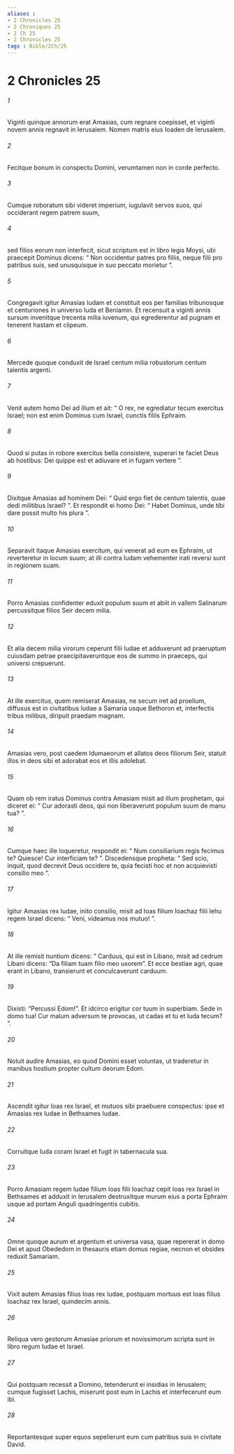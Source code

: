 ```yaml
---
aliases : 
- 2 Chronicles 25
- 2 Chroniques 25
- 2 Ch 25
- 2 Chronicles 25
tags : Bible/2Ch/25
---
```


# 2 Chronicles 25

###### 1
Viginti quinque annorum erat Amasias, cum regnare coepisset, et viginti novem annis regnavit in Ierusalem. Nomen matris eius Ioaden de Ierusalem. 
###### 2
Fecitque bonum in conspectu Domini, verumtamen non in corde perfecto. 
###### 3
Cumque roboratum sibi videret imperium, iugulavit servos suos, qui occiderant regem patrem suum, 
###### 4
sed filios eorum non interfecit, sicut scriptum est in libro legis Moysi, ubi praecepit Dominus dicens: “ Non occidentur patres pro filiis, neque filii pro patribus suis, sed unusquisque in suo peccato morietur ”.
###### 5
Congregavit igitur Amasias Iudam et constituit eos per familias tribunosque et centuriones in universo Iuda et Beniamin. Et recensuit a viginti annis sursum invenitque trecenta milia iuvenum, qui egrederentur ad pugnam et tenerent hastam et clipeum. 
###### 6
Mercede quoque conduxit de Israel centum milia robustorum centum talentis argenti.
###### 7
Venit autem homo Dei ad illum et ait: “ O rex, ne egrediatur tecum exercitus Israel; non est enim Dominus cum Israel, cunctis filiis Ephraim. 
###### 8
Quod si putas in robore exercitus bella consistere, superari te faciet Deus ab hostibus: Dei quippe est et adiuvare et in fugam vertere ”. 
###### 9
Dixitque Amasias ad hominem Dei: “ Quid ergo fiet de centum talentis, quae dedi militibus Israel? ”. Et respondit ei homo Dei: “ Habet Dominus, unde tibi dare possit multo his plura ”. 
###### 10
Separavit itaque Amasias exercitum, qui venerat ad eum ex Ephraim, ut reverteretur in locum suum; at illi contra Iudam vehementer irati reversi sunt in regionem suam.
###### 11
Porro Amasias confidenter eduxit populum suum et abiit in vallem Salinarum percussitque filios Seir decem milia. 
###### 12
Et alia decem milia virorum ceperunt filii Iudae et adduxerunt ad praeruptum cuiusdam petrae praecipitaveruntque eos de summo in praeceps, qui universi crepuerunt. 
###### 13
At ille exercitus, quem remiserat Amasias, ne secum iret ad proelium, diffusus est in civitatibus Iudae a Samaria usque Bethoron et, interfectis tribus milibus, diripuit praedam magnam.
###### 14
Amasias vero, post caedem Idumaeorum et allatos deos filiorum Seir, statuit illos in deos sibi et adorabat eos et illis adolebat. 
###### 15
Quam ob rem iratus Dominus contra Amasiam misit ad illum prophetam, qui diceret ei: “ Cur adorasti deos, qui non liberaverunt populum suum de manu tua? ”. 
###### 16
Cumque haec ille loqueretur, respondit ei: “ Num consiliarium regis fecimus te? Quiesce! Cur interficiam te? ”. Discedensque propheta: “ Sed scio, inquit, quod decrevit Deus occidere te, quia fecisti hoc et non acquievisti consilio meo ”.
###### 17
Igitur Amasias rex Iudae, inito consilio, misit ad Ioas filium Ioachaz filii Iehu regem Israel dicens: “ Veni, videamus nos mutuo! ”. 
###### 18
At ille remisit nuntium dicens: “ Carduus, qui est in Libano, misit ad cedrum Libani dicens: “Da filiam tuam filio meo uxorem”. Et ecce bestiae agri, quae erant in Libano, transierunt et conculcaverunt carduum. 
###### 19
Dixisti: “Percussi Edom!”. Et idcirco erigitur cor tuum in superbiam. Sede in domo tua! Cur malum adversum te provocas, ut cadas et tu et Iuda tecum? ”.
###### 20
Noluit audire Amasias, eo quod Domini esset voluntas, ut traderetur in manibus hostium propter cultum deorum Edom. 
###### 21
Ascendit igitur Ioas rex Israel, et mutuos sibi praebuere conspectus: ipse et Amasias rex Iudae in Bethsames Iudae. 
###### 22
Corruitque Iuda coram Israel et fugit in tabernacula sua. 
###### 23
Porro Amasiam regem Iudae filium Ioas filii Ioachaz cepit Ioas rex Israel in Bethsames et adduxit in Ierusalem destruxitque murum eius a porta Ephraim usque ad portam Anguli quadringentis cubitis. 
###### 24
Omne quoque aurum et argentum et universa vasa, quae repererat in domo Dei et apud Obededom in thesauris etiam domus regiae, necnon et obsides reduxit Samariam.
###### 25
Vixit autem Amasias filius Ioas rex Iudae, postquam mortuus est Ioas filius Ioachaz rex Israel, quindecim annis. 
###### 26
Reliqua vero gestorum Amasiae priorum et novissimorum scripta sunt in libro regum Iudae et Israel.
###### 27
Qui postquam recessit a Domino, tetenderunt ei insidias in Ierusalem; cumque fugisset Lachis, miserunt post eum in Lachis et interfecerunt eum ibi. 
###### 28
Reportantesque super equos sepelierunt eum cum patribus suis in civitate David.
